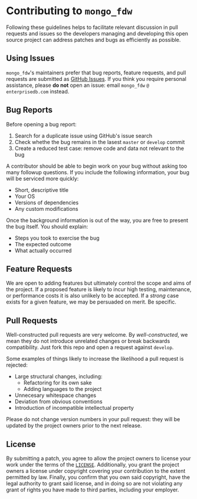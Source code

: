 Contributing to `mongo_fdw`
===========================

Following these guidelines helps to facilitate relevant discussion in pull
requests and issues so the developers managing and developing this open source
project can address patches and bugs as efficiently as possible.


Using Issues
------------

`mongo_fdw`'s maintainers prefer that bug reports, feature requests, and pull
requests are submitted as [GitHub Issues][1]. If you think you require personal
assistance, please **do not** open an issue: email `mongo_fdw` `@` `enterprisedb.com`
instead.


Bug Reports
-----------

Before opening a bug report:

  1. Search for a duplicate issue using GitHub's issue search
  2. Check whethe the bug remains in the lasest `master` or `develop` commit
  3. Create a reduced test case: remove code and data not relevant to the bug

A contributor should be able to begin work on your bug without asking too many
followup questions. If you include the following information, your bug will be
serviced more quickly:

  * Short, descriptive title
  * Your OS
  * Versions of dependencies
  * Any custom modifications

Once the background information is out of the way, you are free to present the
bug itself. You should explain:

  * Steps you took to exercise the bug
  * The expected outcome
  * What actually occurred


Feature Requests
----------------

We are open to adding features but ultimately control the scope and aims of the
project. If a proposed feature is likely to incur high testing, maintenance, or
performance costs it is also unlikely to be accepted. If a _strong_ case exists
for a given feature, we may be persuaded on merit. Be specific.


Pull Requests
-------------

Well-constructed pull requests are very welcome. By _well-constructed_, we mean
they do not introduce unrelated changes or break backwards compatibility. Just
fork this repo and open a request against `develop`.

Some examples of things likely to increase the likelihood a pull request is
rejected:

  * Large structural changes, including:
    * Refactoring for its own sake
	* Adding languages to the project
  * Unnecesary whitespace changes
  * Deviation from obvious conventions
  * Introduction of incompatible intellectual property

Please do not change version numbers in your pull request: they will be updated
by the project owners prior to the next release.


License
-------

By submitting a patch, you agree to allow the project owners to license your
work under the terms of the [`LICENSE`][2]. Additionally, you grant the project
owners a license under copyright covering your contribution to the extent
permitted by law. Finally, you confirm that you own said copyright, have the
legal authority to grant said license, and in doing so are not violating any
grant of rights you have made to third parties, including your employer.

[1]: https://github.com/EnterpriseDB/mongo_fdw/issues
[2]: LICENSE
